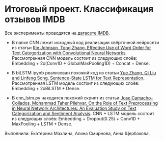 # Итоговый проект. Классификация отзывов IMDB

Все эксперименты проводятся на [датасете IMDB](http://ai.stanford.edu/~amaas/data/sentiment/index.html).

+ В папке CNN лежит исходный код реализации свёрточной нейросети из статьи [Rie Johnson, Tong Zhang. Effective Use of Word Order for Text Categorization with Convolutional Neural Networks](https://paperswithcode.com/paper/effective-use-of-word-order-for-text-1).
Рассмотренная CNN модель состоит из следующих слоёв: Embedding + 2x(Conv1D + GlobalMaxPooling1D) + Concat + Dense.

+ В biLSTM.ipynb реализован похожий код из статьи [Yue Zhang, Qi Liu and Linfeng Song. Sentence-State LSTM for Text Representation](https://arxiv.org/pdf/1805.02474v1.pdf). 
Рассмотренная LSTM модель состоит из следующих слоёв: Embedding + 2xBiLSTM + Dense.

+ В cnn_lstm.py находится похожий скрипт из статьи [Jose Camacho-Collados, Mohammad Taher Pilehvar. On the Role of Text Preprocessing in Neural Network Architectures: An Evaluation Study on Text Categorization and Sentiment Analysis](https://arxiv.org/pdf/1707.01780v3.pdf). 
CNN + LSTM модель состоит из следующих слоёв: Embedding + Dropout(0.25) + Conv1D + MaxPooling + LSTM + Dense. 


Выполнили: Екатерина Махлина, Алина Смирнова, Анна Щербакова.
